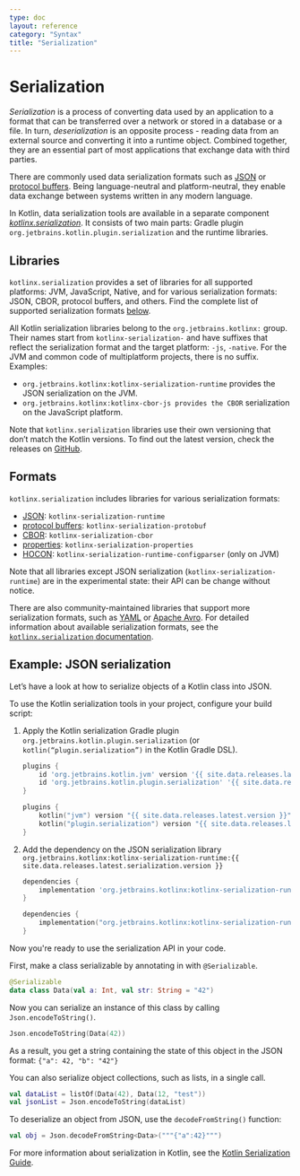 ```yaml
---
type: doc
layout: reference
category: "Syntax"
title: "Serialization"
---
```


# Serialization

_Serialization_ is a process of converting data used by an application to a format that can be transferred over a network
or stored in a database or a file. In turn, _deserialization_ is an opposite process - reading data from an external source
and converting it into a runtime object. Combined together, they are an essential part of most applications that exchange
data with third parties. 

There are commonly used data serialization formats such as [JSON](https://www.json.org/json-en.html) or 
[protocol buffers](https://developers.google.com/protocol-buffers). Being language-neutral and platform-neutral, they
enable data exchange between systems written in any modern language.

In Kotlin, data serialization tools are available in a separate component [*kotlinx.serialization*](https://github.com/Kotlin/kotlinx.serialization).
It consists of two main parts: Gradle plugin `org.jetbrains.kotlin.plugin.serialization` and the runtime libraries. 

## Libraries

`kotlinx.serialization` provides a set of libraries for all supported platforms: JVM, JavaScript, Native, and for various
serialization formats: JSON, CBOR, protocol buffers, and others. Find the complete list of supported serialization formats [below](#formats).

All Kotlin serialization libraries belong to the `org.jetbrains.kotlinx:` group. Their names start from `kotlinx-serialization-`
and have suffixes that reflect the serialization format and the target platform: `-js`, `-native`. For the JVM and common
code of multiplatform projects, there is no suffix. Examples:
* `org.jetbrains.kotlinx:kotlinx-serialization-runtime` provides the JSON serialization on the JVM.
* `org.jetbrains.kotlinx:kotlinx-cbor-js provides the CBOR` serialization on the JavaScript platform.

Note that `kotlinx.serialization` libraries use their own versioning that don’t match the Kotlin versions. To find out the
latest version, check the releases on [GitHub](https://github.com/Kotlin/kotlinx.serialization/releases).

## Formats

`kotlinx.serialization` includes libraries for various serialization formats:

* [JSON](https://www.json.org/): `kotlinx-serialization-runtime`
* [protocol buffers](https://developers.google.com/protocol-buffers): `kotlinx-serialization-protobuf`
* [CBOR](https://cbor.io/): `kotlinx-serialization-cbor` 
* [properties](https://en.wikipedia.org/wiki/.properties): `kotlinx-serialization-properties`
* [HOCON](https://github.com/lightbend/config/blob/master/HOCON.md): `kotlinx-serialization-runtime-configparser` (only on JVM)

Note that all libraries except JSON serialization (`kotlinx-serialization-runtime`) are in the experimental state: their
API can be change without notice.

There are also community-maintained libraries that support more serialization formats, such as [YAML](https://yaml.org/)
or [Apache Avro](https://avro.apache.org/). For detailed information about available serialization formats, see the 
[`kotlinx.serialization` documentation](https://github.com/Kotlin/kotlinx.serialization/formats.md).

## Example: JSON serialization
   
Let’s have a look at how to serialize objects of a Kotlin class into JSON.

To use the Kotlin serialization tools in your project, configure your build script:

1. Apply the Kotlin serialization Gradle plugin `org.jetbrains.kotlin.plugin.serialization` (or `kotlin(“plugin.serialization”)`
in the Kotlin Gradle DSL).

    <div class="multi-language-sample" data-lang="groovy">
    <div class="sample" markdown="1" theme="idea" mode='groovy'>
    
    ```groovy
    plugins {
        id 'org.jetbrains.kotlin.jvm' version '{{ site.data.releases.latest.version }}'
        id 'org.jetbrains.kotlin.plugin.serialization' '{{ site.data.releases.latest.serialization.version }}'  
    }
    ```
    
    </div>
    </div>
    
    <div class="multi-language-sample" data-lang="kotlin">
    <div class="sample" markdown="1" theme="idea" mode='kotlin' data-highlight-only>
    
    ```kotlin
    plugins {
        kotlin("jvm") version "{{ site.data.releases.latest.version }}"
        kotlin("plugin.serialization") version "{{ site.data.releases.latest.serialization.version }}"
    }
    ```
    
    </div>
    </div>

2. Add the dependency on the JSON serialization library `org.jetbrains.kotlinx:kotlinx-serialization-runtime:{{ site.data.releases.latest.serialization.version }}`

    <div class="multi-language-sample" data-lang="groovy">
    <div class="sample" markdown="1" theme="idea" mode='groovy'>
    
    ```groovy
    dependencies {
        implementation 'org.jetbrains.kotlinx:kotlinx-serialization-runtime:{{ site.data.releases.latest.serialization.version }}'
    } 
    ```
    
    </div>
    </div>
    
    <div class="multi-language-sample" data-lang="kotlin">
    <div class="sample" markdown="1" theme="idea" mode='kotlin' data-highlight-only>
    
    ```kotlin
    dependencies {
        implementation("org.jetbrains.kotlinx:kotlinx-serialization-runtime:{{ site.data.releases.latest.serialization.version }}")
    } 
    ```
    
    </div>
    </div>

Now you're ready to use the serialization API in your code.

First, make a class serializable by annotating in with `@Serializable`.

<div class="sample" markdown="1" theme="idea" data-highlight-only>

```kotlin
@Serializable
data class Data(val a: Int, val str: String = "42")
```
</div>

Now you can serialize an instance of this class by calling `Json.encodeToString()`.

<div class="sample" markdown="1" theme="idea" data-highlight-only>

```kotlin
Json.encodeToString(Data(42))
```
</div>

As a result, you get a string containing the state of this object in the JSON format: `{"a": 42, "b": "42"}`

You can also serialize object collections, such as lists, in a single call.
 
<div class="sample" markdown="1" theme="idea" data-highlight-only>
 
 ```kotlin
val dataList = listOf(Data(42), Data(12, "test"))
val jsonList = Json.encodeToString(dataList)
 ```
</div>
  
To deserialize an object from JSON, use the `decodeFromString()` function:

<div class="sample" markdown="1" theme="idea" data-highlight-only>
 
 ```kotlin
val obj = Json.decodeFromString<Data>("""{"a":42}""")
 ```
 </div>
 
For more information about serialization in Kotlin, see the [Kotlin Serialization Guide](https://github.com/Kotlin/kotlinx.serialization/docs/serialization-guide.md).